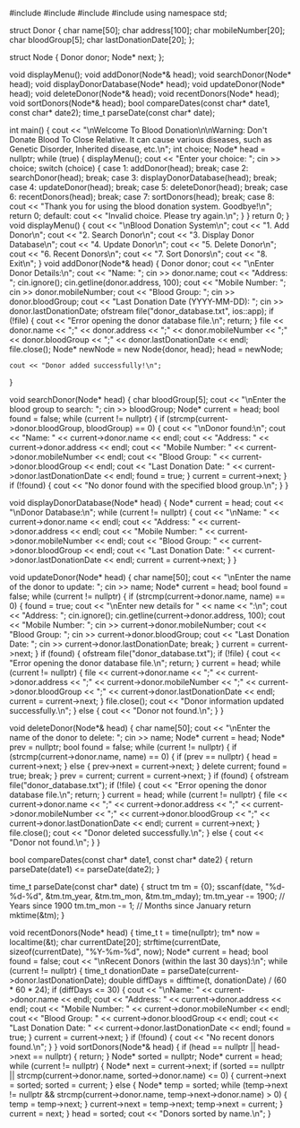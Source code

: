 #include <iostream>
#include <fstream>
#include <cstring>
#include <ctime>
using namespace std;


struct Donor {
    char name[50];
    char address[100];
    char mobileNumber[20];
    char bloodGroup[5];
    char lastDonationDate[20];
};


struct Node {
    Donor donor;
    Node* next;
};


void displayMenu();
void addDonor(Node*& head);
void searchDonor(Node* head);
void displayDonorDatabase(Node* head);
void updateDonor(Node* head);
void deleteDonor(Node*& head);
void recentDonors(Node* head);
void sortDonors(Node*& head);
bool compareDates(const char* date1, const char* date2);
time_t parseDate(const char* date);

int main() {
    cout << "\nWelcome To Blood Donation\n\nWarning: Don't Donate Blood To Close Relative. It can cause various diseases, such as Genetic Disorder, Inherited disease, etc.\n";
    int choice;
    Node* head = nullptr;
    while (true) {
        displayMenu();
        cout << "Enter your choice: ";
        cin >> choice;
        switch (choice) {
            case 1:
                addDonor(head);
                break;
            case 2:
                searchDonor(head);
                break;
            case 3:
                displayDonorDatabase(head);
                break;
            case 4:
                updateDonor(head);
                break;
            case 5:
                deleteDonor(head);
                break;
            case 6:
                recentDonors(head);
                break;
            case 7:
                sortDonors(head);
                break;
            case 8:
                cout << "Thank you for using the blood donation system. Goodbye!\n";
                return 0;
            default:
                cout << "Invalid choice. Please try again.\n";
        }
    }
    return 0;
}
void displayMenu() {
    cout << "\nBlood Donation System\n";
    cout << "1. Add Donor\n";
    cout << "2. Search Donor\n";
    cout << "3. Display Donor Database\n";
    cout << "4. Update Donor\n";
    cout << "5. Delete Donor\n";
    cout << "6. Recent Donors\n";
    cout << "7. Sort Donors\n";
    cout << "8. Exit\n";
}
void addDonor(Node*& head) {
    Donor donor;
    cout << "\nEnter Donor Details:\n";
    cout << "Name: ";
    cin >> donor.name;
    cout << "Address: ";
    cin.ignore();
    cin.getline(donor.address, 100);
    cout << "Mobile Number: ";
    cin >> donor.mobileNumber;
    cout << "Blood Group: ";
    cin >> donor.bloodGroup;
    cout << "Last Donation Date (YYYY-MM-DD): ";
    cin >> donor.lastDonationDate;
    ofstream file("donor_database.txt", ios::app);
    if (!file) {
        cout << "Error opening the donor database file.\n";
        return;
    }
    file << donor.name << ";" << donor.address << ";" << donor.mobileNumber << ";" << donor.bloodGroup << ";" << donor.lastDonationDate << endl;
    file.close();
    Node* newNode = new Node{donor, head};
    head = newNode;

    cout << "Donor added successfully!\n";
}

void searchDonor(Node* head) {
    char bloodGroup[5];
    cout << "\nEnter the blood group to search: ";
    cin >> bloodGroup;
    Node* current = head;
    bool found = false;
    while (current != nullptr) {
        if (strcmp(current->donor.bloodGroup, bloodGroup) == 0) {
            cout << "\nDonor found:\n";
            cout << "Name: " << current->donor.name << endl;
            cout << "Address: " << current->donor.address << endl;
            cout << "Mobile Number: " << current->donor.mobileNumber << endl;
            cout << "Blood Group: " << current->donor.bloodGroup << endl;
            cout << "Last Donation Date: " << current->donor.lastDonationDate << endl;
            found = true;
        }
        current = current->next;
    }
    if (!found) {
        cout << "No donor found with the specified blood group.\n";
    }
}


void displayDonorDatabase(Node* head) {
    Node* current = head;
    cout << "\nDonor Database:\n";
    while (current != nullptr) {
        cout << "\nName: " << current->donor.name << endl;
        cout << "Address: " << current->donor.address << endl;
        cout << "Mobile Number: " << current->donor.mobileNumber << endl;
        cout << "Blood Group: " << current->donor.bloodGroup << endl;
        cout << "Last Donation Date: " << current->donor.lastDonationDate << endl;
        current = current->next;
    }
}

void updateDonor(Node* head) {
    char name[50];
    cout << "\nEnter the name of the donor to update: ";
    cin >> name;
    Node* current = head;
    bool found = false;
    while (current != nullptr) {
        if (strcmp(current->donor.name, name) == 0) {
            found = true;
            cout << "\nEnter new details for " << name << ":\n";
            cout << "Address: ";
            cin.ignore();
            cin.getline(current->donor.address, 100);
            cout << "Mobile Number: ";
            cin >> current->donor.mobileNumber;
            cout << "Blood Group: ";
            cin >> current->donor.bloodGroup;
            cout << "Last Donation Date: ";
            cin >> current->donor.lastDonationDate;
            break;
        }
        current = current->next;
    }
    if (found) {
        ofstream file("donor_database.txt");
        if (!file) {
            cout << "Error opening the donor database file.\n";
            return;
        }
        current = head;
        while (current != nullptr) {
            file << current->donor.name << ";" << current->donor.address << ";" << current->donor.mobileNumber << ";" << current->donor.bloodGroup << ";" << current->donor.lastDonationDate << endl;
            current = current->next;
        }
        file.close();
        cout << "Donor information updated successfully.\n";
    } else {
        cout << "Donor not found.\n";
    }
}

void deleteDonor(Node*& head) {
    char name[50];
    cout << "\nEnter the name of the donor to delete: ";
    cin >> name;
    Node* current = head;
    Node* prev = nullptr;
    bool found = false;
    while (current != nullptr) {
        if (strcmp(current->donor.name, name) == 0) {
            if (prev == nullptr) {
                head = current->next;
            } else {
                prev->next = current->next;
            }
            delete current;
            found = true;
            break;
        }
        prev = current;
        current = current->next;
    }
    if (found) {
        ofstream file("donor_database.txt");
        if (!file) {
            cout << "Error opening the donor database file.\n";
            return;
        }
        current = head;
        while (current != nullptr) {
            file << current->donor.name << ";" << current->donor.address << ";" << current->donor.mobileNumber << ";" << current->donor.bloodGroup << ";" << current->donor.lastDonationDate << endl;
            current = current->next;
        }
        file.close();
        cout << "Donor deleted successfully.\n";
    } else {
        cout << "Donor not found.\n";
    }
}

bool compareDates(const char* date1, const char* date2) {
    return parseDate(date1) <= parseDate(date2);
}

time_t parseDate(const char* date) {
    struct tm tm = {0};
    sscanf(date, "%d-%d-%d", &tm.tm_year, &tm.tm_mon, &tm.tm_mday);
    tm.tm_year -= 1900; // Years since 1900
    tm.tm_mon -= 1;     // Months since January
    return mktime(&tm);
}

void recentDonors(Node* head) {
    time_t t = time(nullptr);
    tm* now = localtime(&t);
    char currentDate[20];
    strftime(currentDate, sizeof(currentDate), "%Y-%m-%d", now);
    Node* current = head;
    bool found = false;
    cout << "\nRecent Donors (within the last 30 days):\n";
    while (current != nullptr) {
        time_t donationDate = parseDate(current->donor.lastDonationDate);
        double diffDays = difftime(t, donationDate) / (60 * 60 * 24);
        if (diffDays <= 30) {
            cout << "\nName: " << current->donor.name << endl;
            cout << "Address: " << current->donor.address << endl;
            cout << "Mobile Number: " << current->donor.mobileNumber << endl;
            cout << "Blood Group: " << current->donor.bloodGroup << endl;
            cout << "Last Donation Date: " << current->donor.lastDonationDate << endl;
            found = true;
        }
        current = current->next;
    }
    if (!found) {
        cout << "No recent donors found.\n";
    }
}
void sortDonors(Node*& head) {
    if (head == nullptr || head->next == nullptr) {
        return;
    }
    Node* sorted = nullptr;
    Node* current = head;
    while (current != nullptr) {
        Node* next = current->next;
        if (sorted == nullptr || strcmp(current->donor.name, sorted->donor.name) <= 0) {
            current->next = sorted;
            sorted = current;
        } else {
            Node* temp = sorted;
            while (temp->next != nullptr && strcmp(current->donor.name, temp->next->donor.name) > 0) {
                temp = temp->next;
            }
            current->next = temp->next;
            temp->next = current;
        }
        current = next;
    }
    head = sorted;
    cout << "Donors sorted by name.\n";
}


